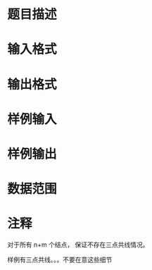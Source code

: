 

# 题目描述



# 输入格式



# 输出格式



# 样例输入



# 样例输出



# 数据范围



# 注释


<p>
对于所有 n+m 个结点， 保证不存在三点共线情况。
</p>
<p>
样例有三点共线。。。不要在意这些细节
</p>
